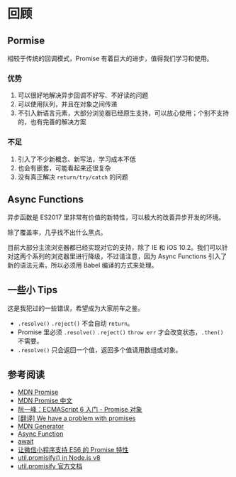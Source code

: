 回顾
========

## Pormise

相较于传统的回调模式，Promise 有着巨大的进步，值得我们学习和使用。

### 优势

1. 可以很好地解决异步回调不好写、不好读的问题
2. 可以使用队列，并且在对象之间传递
3. 不引入新语言元素，大部分浏览器已经原生支持，可以放心使用；个别不支持的，也有完善的解决方案

### 不足

1. 引入了不少新概念、新写法，学习成本不低
2. 也会有嵌套，可能看起来还很复杂
3. 没有真正解决 `return/try/catch` 的问题

## Async Functions

异步函数是 ES2017 里非常有价值的新特性，可以极大的改善异步开发的环境。

除了覆盖率，几乎找不出什么黑点。

目前大部分主流浏览器都已经实现对它的支持，除了 IE 和 iOS 10.2。我们可以针对这两个系列的浏览器里进行降级，不过请注意，因为 Async Functions 引入了新的语法元素，所以必须用 Babel 编译的方式来处理。

## 一些小 Tips

这是我犯过的一些错误，希望成为大家前车之鉴。

* `.resolve()` `.reject()` 不会自动 `return`。
* Promise 里必须 `.resolve()` `.reject()` `throw err` 才会改变状态，`.then()` 不需要。
* `.resolve()` 只会返回一个值，返回多个值请用数组或对象。

## 参考阅读

* [MDN Promise](https://developer.mozilla.org/en-US/docs/Web/JavaScript/Reference/Global_Objects/Promise)
* [MDN Promise 中文](https://developer.mozilla.org/zh-CN/docs/Web/JavaScript/Reference/Global_Objects/Promise)
* [阮一峰：ECMAScript 6 入门 - Promise 对象](http://es6.ruanyifeng.com/#docs/promise)
* [[翻译] We have a problem with promises](http://fex.baidu.com/blog/2015/07/we-have-a-problem-with-promises/)
* [MDN Generator](https://developer.mozilla.org/zh-CN/docs/Web/JavaScript/Reference/Global_Objects/Generator)
* [Async Function](https://developer.mozilla.org/zh-CN/docs/Web/JavaScript/Reference/Statements/async_function)
* [await](https://developer.mozilla.org/en-US/docs/Web/JavaScript/Reference/Operators/await)
* [让微信小程序支持 ES6 的 Promise 特性](https://haojen.github.io/2016/11/23/wechat-app-promise/)
* [util.promisify() in Node.js v8](http://farzicoder.com/util-promisify-in-Node-js-v8/)
* [util.promisify 官方文档](https://nodejs.org/dist/latest-v8.x/docs/api/util.html#util_util_promisify_original)